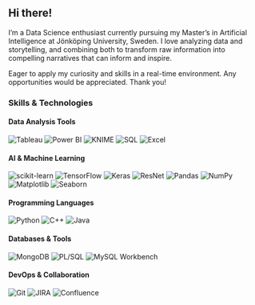 ## Hi there!
I’m a Data Science enthusiast currently pursuing my Master’s in Artificial Intelligence at Jönköping University, Sweden. I love analyzing data and storytelling, and combining both to transform raw information into compelling narratives that can inform and inspire.

Eager to apply my curiosity and skills in a real-time environment.
Any opportunities would be appreciated. Thank you!

### Skills & Technologies

#### Data Analysis Tools
![Tableau](https://img.shields.io/badge/Tableau-E97E00?style=flat&logo=tableau&logoColor=white) 
![Power BI](https://img.shields.io/badge/Power_BI-E97E00?style=flat&logo=powerbi&logoColor=white)
![KNIME](https://img.shields.io/badge/KNIME-E97E00?style=flat&logo=knime&logoColor=white) 
![SQL](https://img.shields.io/badge/SQL-E97E00?style=flat&logo=sql&logoColor=white) 
![Excel](https://img.shields.io/badge/Excel-E97E00?style=flat&logo=microsoft-excel&logoColor=white)

#### AI & Machine Learning
![scikit-learn](https://img.shields.io/badge/ScikitLearn-F7931E?style=flat&logo=scikit-learn&logoColor=white) 
![TensorFlow](https://img.shields.io/badge/TensorFlow-FF6F00?style=flat&logo=tensorflow&logoColor=white) 
![Keras](https://img.shields.io/badge/Keras-D00000?style=flat&logo=keras&logoColor=white) 
![ResNet](https://img.shields.io/badge/ResNet-3C3C3C?style=flat&logo=mnist&logoColor=white) 
![Pandas](https://img.shields.io/badge/Pandas-150458?style=flat&logo=pandas&logoColor=white) 
![NumPy](https://img.shields.io/badge/NumPy-013243?style=flat&logo=numpy&logoColor=white) 
![Matplotlib](https://img.shields.io/badge/Matplotlib-117A8B?style=flat&logo=matplotlib&logoColor=white) 
![Seaborn](https://img.shields.io/badge/Seaborn-3776AB?style=flat&logo=seaborn&logoColor=white)

#### Programming Languages
![Python](https://img.shields.io/badge/Python-3776AB?style=flat&logo=python&logoColor=white) 
![C++](https://img.shields.io/badge/C++-00599C?style=flat&logo=c%2b%2b&logoColor=white) 
![Java](https://img.shields.io/badge/Java-007396?style=flat&logo=java&logoColor=white)

#### Databases & Tools
![MongoDB](https://img.shields.io/badge/MongoDB-4DB33D?style=flat&logo=mongodb&logoColor=white) 
![PL/SQL](https://img.shields.io/badge/PLSQL-003660?style=flat&logo=oracle&logoColor=white) 
![MySQL Workbench](https://img.shields.io/badge/MySQL-092E20?style=flat&logo=MySQLWorkBench&logoColor=white)

#### DevOps & Collaboration
![Git](https://img.shields.io/badge/Git-F05033?style=flat&logo=git&logoColor=white) 
![JIRA](https://img.shields.io/badge/JIRA-0052CC?style=flat&logo=jira&logoColor=white) 
![Confluence](https://img.shields.io/badge/Confluence-0052CC?style=flat&logo=confluence&logoColor=white)


<!--
**aswathy2410/aswathy2410** is a ✨ _special_ ✨ repository because its `README.md` (this file) appears on your GitHub profile.

Here are some ideas to get you started:

- 🔭 I’m currently working on ...
- 🌱 I’m currently learning ...
- 👯 I’m looking to collaborate on ...
- 🤔 I’m looking for help with ...
- 💬 Ask me about ...
- 📫 How to reach me: ...
- 😄 Pronouns: ...
- ⚡ Fun fact: ...
-->
